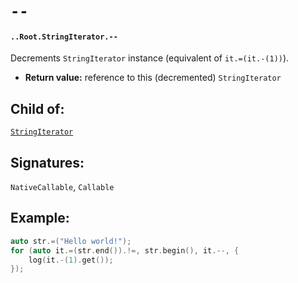 # `--`

#### `..Root.StringIterator.--`

Decrements `StringIterator` instance (equivalent of `it.=(it.-(1))`).

* **Return value:** reference to this (decremented) `StringIterator` 

## Child of:

[`StringIterator`](docs..Root.StringIterator.md)

## Signatures:

`NativeCallable`, `Callable`


## Example:

```c
auto str.=("Hello world!");
for (auto it.=(str.end()).!=, str.begin(), it.--, {
    log(it.-(1).get());
});
```